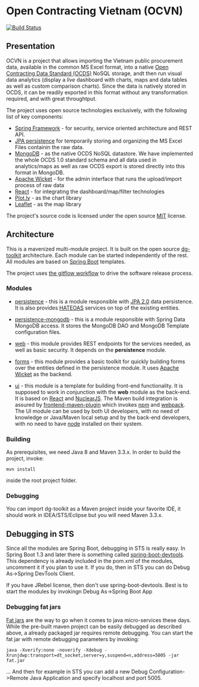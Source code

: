 # Open Contracting Vietnam (OCVN)

[![Build Status](https://travis-ci.org/devgateway/ocvn.svg?branch=develop)](https://travis-ci.org/devgateway/ocvn)

## Presentation

OCVN is a project that allows importing the Vietnam public procurement data, available in the common MS Excel format, into a native [Open Contracting Data Standard (OCDS)](http://standard.open-contracting.org/) NoSQL storage, andt then run visual data analytics (display a _live_ dashboard with charts, maps and data tables as well as custom comparison charts). Since the data is natively stored in OCDS, it can be readily exported in this format without any transformation required, and with great throughtput. 

The project uses open source technologies exclusively, with the following list of key components:

- [Spring Framework](https://projects.spring.io/spring-framework/) - for security, service oriented architecture and REST API.
- [JPA persistence](http://hibernate.org/orm/) for temporarily storing and organizing the MS Excel Files containin the raw data.
- [MongoDB](https://www.mongodb.org/) - as the native OCDS NoSQL datastore. We have implemented the whole OCDS 1.0 standard schema and all data used in analytics/maps as well as raw OCDS export is stored directly into this format in MongoDB. 
- [Apache Wicket](http://wicket.apache.org/) - for the admin interface that runs the upload/import process of raw data
- [React](https://facebook.github.io/react/) - for integrating the dashboard/map/filter technologies
- [Plot.ly](https://plot.ly/) - as the chart library
- [Leaflet](http://leafletjs.com/) - as the map library

The project's source code is licensed under the open source [MIT](https://opensource.org/licenses/MIT) license.

## Architecture

This is a mavenized multi-module project. It is built on the open source [dg-toolkit](https://github.com/devgateway/dg-toolkit) architecture. Each module can be started independently of the rest. All modules are based on [Spring Boot](http://projects.spring.io/spring-boot/) templates. 

The project uses [the gitflow workflow](https://github.com/devgateway/ocvn/blob/develop/gitflow.md) to drive the software release process.

### Modules

- [persistence](https://github.com/devgateway/ocvn/tree/master/persistence) - this is a module responsible with [JPA 2.0](https://en.wikipedia.org/wiki/Java_Persistence_API) data persistence. It is also provides [HATEOAS](https://en.wikipedia.org/wiki/HATEOAS) services on top of the existing entities.
 
- [persistence-mongodb](https://github.com/devgateway/ocvn/tree/master/persistence-mongodb) - this is a module responsible with Spring Data MongoDB access. It stores the MongoDB DAO and MongoDB Template configuration files.

- [web](https://github.com/devgateway/ocvn/tree/master/web) - this module provides REST endpoints for the services needed, as well as basic security. It depends on the **persistence** module.

- [forms](https://github.com/devgateway/ocvn/tree/master/forms) - this module provides a basic toolkit for quickly building forms over the entities defined in the persistence module. It uses [Apache Wicket](http://wicket.apache.org/) as the backend.

- [ui](https://github.com/devgateway/ocvn/tree/master/ui) - this module is a template for building front-end functionality. It is supposed to work in conjunction with the **web** module as the back-end. It is based on [React](https://facebook.github.io/react/) and [NuclearJS](https://optimizely.github.io/nuclear-js/). The Maven build integration is assured by [frontend-maven-plugin](https://github.com/eirslett/frontend-maven-plugin) which invokes [npm](https://www.npmjs.com/) and [webpack](https://webpack.github.io/). The UI module can be used by both UI developers, with no need of knowledge or Java/Maven local setup and by the back-end developers, with no need to have [node](https://nodejs.org/) installed on their system.

### Building

As prerequisites, we need Java 8 and Maven 3.3.x.
In order to build the project, invoke:

```
mvn install
```

inside the root project folder.

### Debugging

You can import dg-toolkit as a Maven project inside your favorite IDE, it should work in IDEA/STS/Eclipse but you will need Maven 3.3.x.

## Debugging in STS

Since all the modules are Spring Boot, debugging in STS is really easy. In Spring Boot 1.3 and later there is something called [spring-boot-devtools](https://spring.io/blog/2015/06/17/devtools-in-spring-boot-1-3).
This dependency is already included in the pom.xml of the modules, uncomment it if you plan to use it. If you do, then in STS you can do Debug As->Spring DevTools Client.

If you have JRebel license, then don't use spring-boot-devtools. Best is to start the modules by invokingn Debug As->Spring Boot App

### Debugging fat jars

[Fat jars](http://docs.spring.io/spring-boot/docs/current/reference/html/howto-build.html) are the way to go when it comes to java micro-services these days. While the pre-built maven project can be easily debugged as described above, a already packaged jar requires remote debugging. You can start the fat jar with remote debugging parameters by invoking:

`java -Xverify:none -noverify -Xdebug -Xrunjdwp:transport=dt_socket,server=y,suspend=n,address=5005 -jar fat.jar`

... And then for example in STS you can add a new Debug Configuration->Remote Java Application and specify localhost and port 5005.
